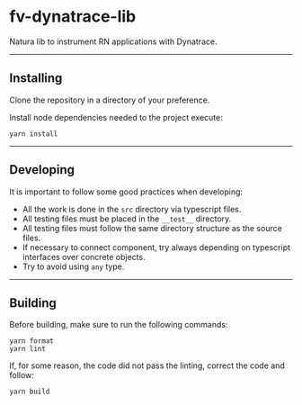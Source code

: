 # fv-dynatrace-lib

Natura lib to instrument RN applications with Dynatrace.

---
## Installing
Clone the repository in a directory of your preference.

Install node dependencies needed to the project execute:
```
yarn install
```
---

## Developing

It is important to follow some good practices when developing:

- All the work is done in the `src` directory via typescript files.
- All testing files must be placed in the `__test__` directory.
- All testing files must follow the same directory structure as the source files.
- If necessary to connect component, try always depending on typescript interfaces over concrete objects.
- Try to avoid using `any` type.

---
## Building

Before building, make sure to run the following commands:

```
yarn format
yarn lint
```

If, for some reason, the code did not pass the linting, correct the code and follow:

```
yarn build
```
